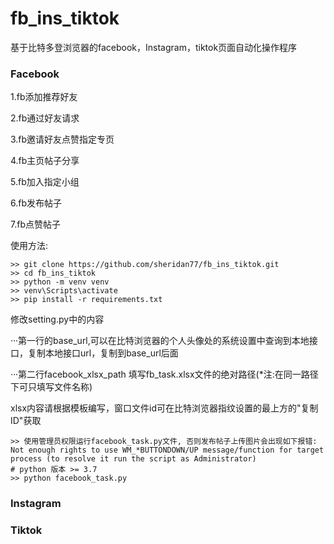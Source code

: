 # fb_ins_tiktok

基于比特多登浏览器的facebook，Instagram，tiktok页面自动化操作程序

### Facebook
1.fb添加推荐好友

2.fb通过好友请求

3.fb邀请好友点赞指定专页

4.fb主页帖子分享

5.fb加入指定小组

6.fb发布帖子

7.fb点赞帖子

使用方法:
```gitexclude
>> git clone https://github.com/sheridan77/fb_ins_tiktok.git
>> cd fb_ins_tiktok
>> python -m venv venv
>> venv\Scripts\activate
>> pip install -r requirements.txt
```
修改setting.py中的内容

···第一行的base_url,可以在比特浏览器的个人头像处的系统设置中查询到本地接口，复制本地接口url，复制到base_url后面

···第二行facebook_xlsx_path 填写fb_task.xlsx文件的绝对路径(*注:在同一路径下可只填写文件名称)

xlsx内容请根据模板编写，窗口文件id可在比特浏览器指纹设置的最上方的"复制ID"获取
```shell script
>> 使用管理员权限运行facebook_task.py文件, 否则发布帖子上传图片会出现如下报错:
Not enough rights to use WM_*BUTTONDOWN/UP message/function for target process (to resolve it run the script as Administrator)
# python 版本 >= 3.7
>> python facebook_task.py 
```

### Instagram
### Tiktok
